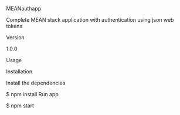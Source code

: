 MEANauthapp

Complete MEAN stack application with authentication using json web tokens

Version

1.0.0

Usage

Installation

Install the dependencies

$ npm install
Run app

$ npm start